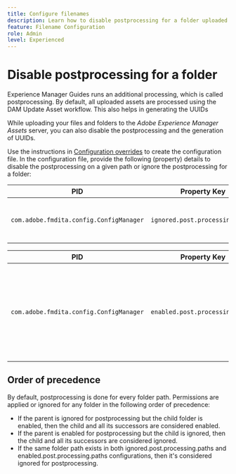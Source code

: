 ```yaml
---
title: Configure filenames
description: Learn how to disable postprocessing for a folder uploaded to Adobe Experience Manager Assets
feature: Filename Configuration
role: Admin
level: Experienced
---
```


# Disable postprocessing for a folder 

Experience Manager Guides runs an additional processing, which is called postprocessing. By default, all uploaded assets are processed using the DAM Update Asset workflow. This also helps in generating the UUIDs

While uploading your files and folders to the *Adobe Experience Manager Assets* server, you can also disable the postprocessing and the generation of UUIDs. 


Use the instructions in [Configuration overrides](download-install-additional-config-override.md#) to create the configuration file. In the configuration file, provide the following (property) details to disable the postprocessing on a given path or ignore the postprocessing for a folder:

|PID|Property Key|Property Value|
|---|------------|--------------|
|`com.adobe.fmdita.config.ConfigManager`| `ignored.post.processing.paths`| String value to set any standard NODE_OPTIONS (multivalued property, strings with path that omit `/` at the end) <br> **Default Value**: `/content/dam/projects/translation_output`|


|PID|Property Key|Property Value|
|---|------------|--------------|
|`com.adobe.fmdita.config.ConfigManager`| `enabled.post.processing.paths`|String value to set any standard NODE_OPTIONS (multivalued property, strings with path that omit `/` at the end) <br> **Default Value**: `/content/dam` |


## Order of precedence 

By default, postprocessing is done for every folder path. Permissions are applied or ignored for any folder in the following order of precedence: 

* If the parent is ignored for postprocessing but the child folder is enabled, then the child and all its successors are considered enabled.
* If the parent is enabled for postprocessing but the child is ignored, then the child and all its successors are considered ignored.
* If the same folder path exists in both ignored.post.processing.paths and enabled.post.processing.paths configurations, then it's considered ignored for postprocessing.

